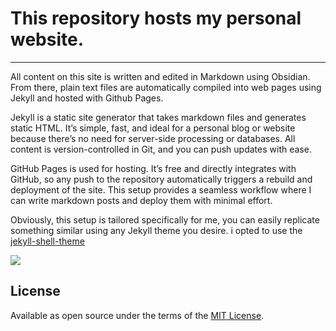 # This repository hosts my personal website. 
---
All content on this site is written and edited in Markdown using Obsidian. From there, plain text files are automatically compiled into web pages using Jekyll and hosted with Github Pages.

Jekyll is a static site generator that takes markdown files and generates static HTML. It’s simple, fast, and ideal for a personal blog or website because there’s no need for server-side processing or databases. All content is version-controlled in Git, and you can push updates with ease.

GitHub Pages is used for hosting. It’s free and directly integrates with GitHub, so any push to the repository automatically triggers a rebuild and deployment of the site. This setup provides a seamless workflow where I can write markdown posts and deploy them with minimal effort.

Obviously, this setup is tailored specifically for me,  you can easily replicate something similar using any Jekyll theme you desire. i opted to use the [jekyll-shell-theme](https://github.com/itstorque/jekyll-shell-theme)

<img src="assets/theme_logo.svg" class="detail_header">

## License

Available as open source under the terms of the [MIT License](https://opensource.org/licenses/MIT).
